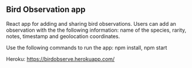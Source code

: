 ## Bird Observation app

React app for adding and sharing bird observations. Users can add an observation with the the following information: name of the species, rarity, notes, timestamp and geolocation coordinates. 

Use the following commands to run the app:
npm install,
npm start

Heroku: https://birdobserve.herokuapp.com/
